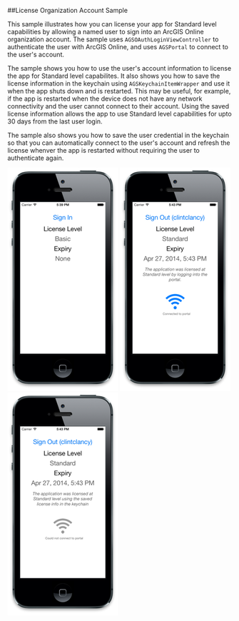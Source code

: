 ##License Organization Account Sample 

This sample illustrates how you can license your app for Standard level capabilities by allowing a named user to sign into an ArcGIS Online organization account. The sample uses `AGSOAuthLoginViewController` to authenticate the user with ArcGIS Online, and uses `AGSPortal` to connect to the user's account.

The sample shows you how to use the user's account information to license the app for Standard level capabilites. It also shows you how to save the license information in the keychain using `AGSKeychainItemWrapper` and use it when the app shuts down and is restarted. This may be useful, for example, if the app is restarted when the device does not have any network connectivity and the user cannot connect to their account. Using the saved license information allows the app to use  Standard level capabilities for upto 30 days from the last user login.

The sample also shows you how to save the user credential in the keychain so that you can automatically connect to the user's account and refresh the license whenver the app is restarted without requiring the user to authenticate again.



![](image.png)
![](image2.png)
![](image3.png)


